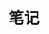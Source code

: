 ---
pageComponent:
  name: Catalogue
  data:
    key: 02.笔记
title: 笔记
permalink: /two/
sidebar: false
article: false
comment: false
editLink: false
---